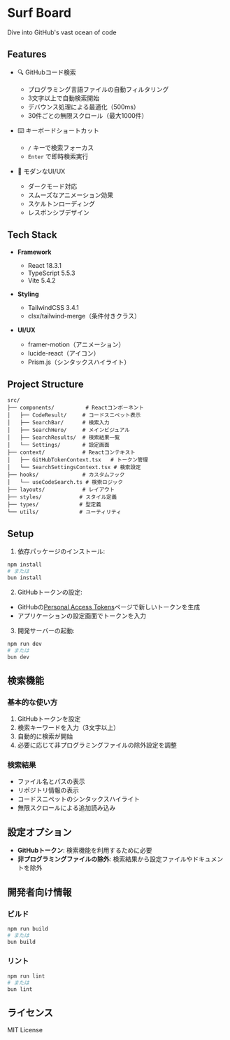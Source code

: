 # Surf Board

Dive into GitHub's vast ocean of code

## Features

- 🔍 GitHubコード検索
  - プログラミング言語ファイルの自動フィルタリング
  - 3文字以上で自動検索開始
  - デバウンス処理による最適化（500ms）
  - 30件ごとの無限スクロール（最大1000件）

- ⌨️ キーボードショートカット
  - `/` キーで検索フォーカス
  - `Enter` で即時検索実行

- 🎨 モダンなUI/UX
  - ダークモード対応
  - スムーズなアニメーション効果
  - スケルトンローディング
  - レスポンシブデザイン

## Tech Stack

- **Framework**
  - React 18.3.1
  - TypeScript 5.5.3
  - Vite 5.4.2

- **Styling**
  - TailwindCSS 3.4.1
  - clsx/tailwind-merge（条件付きクラス）

- **UI/UX**
  - framer-motion（アニメーション）
  - lucide-react（アイコン）
  - Prism.js（シンタックスハイライト）

## Project Structure

```
src/
├── components/          # Reactコンポーネント
│   ├── CodeResult/     # コードスニペット表示
│   ├── SearchBar/      # 検索入力
│   ├── SearchHero/     # メインビジュアル
│   ├── SearchResults/  # 検索結果一覧
│   └── Settings/       # 設定画面
├── context/            # Reactコンテキスト
│   ├── GitHubTokenContext.tsx   # トークン管理
│   └── SearchSettingsContext.tsx # 検索設定
├── hooks/              # カスタムフック
│   └── useCodeSearch.ts # 検索ロジック
├── layouts/            # レイアウト
├── styles/            # スタイル定義
├── types/             # 型定義
└── utils/             # ユーティリティ
```

## Setup

1. 依存パッケージのインストール:
```bash
npm install
# または
bun install
```

2. GitHubトークンの設定:
- GitHubの[Personal Access Tokens](https://github.com/settings/tokens)ページで新しいトークンを生成
- アプリケーションの設定画面でトークンを入力

3. 開発サーバーの起動:
```bash
npm run dev
# または
bun dev
```

## 検索機能

### 基本的な使い方
1. GitHubトークンを設定
2. 検索キーワードを入力（3文字以上）
3. 自動的に検索が開始
4. 必要に応じて非プログラミングファイルの除外設定を調整

### 検索結果
- ファイル名とパスの表示
- リポジトリ情報の表示
- コードスニペットのシンタックスハイライト
- 無限スクロールによる追加読み込み

## 設定オプション

- **GitHubトークン**: 検索機能を利用するために必要
- **非プログラミングファイルの除外**: 検索結果から設定ファイルやドキュメントを除外

## 開発者向け情報

### ビルド
```bash
npm run build
# または
bun build
```

### リント
```bash
npm run lint
# または
bun lint
```

## ライセンス

MIT License
